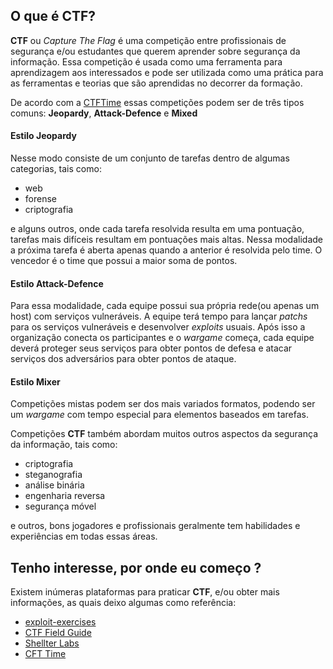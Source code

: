 ## O que é CTF? ##

**CTF** ou *Capture The Flag* é uma competição entre profissionais de segurança e/ou estudantes que querem aprender sobre segurança da informação.
Essa competição é usada como uma ferramenta para aprendizagem aos interessados e pode ser utilizada como uma prática para as ferramentas
e teorias que são aprendidas no decorrer da formação.

De acordo com a [CTFTime](https://ctftime.org/ctf-wtf/) essas competições podem ser de três tipos comuns: **Jeopardy**, **Attack-Defence** e **Mixed**

#### Estilo Jeopardy #### 
Nesse modo consiste de um conjunto de tarefas dentro de algumas categorias, tais como:
* web
* forense
* criptografia

e alguns outros, onde cada tarefa resolvida resulta em uma pontuação, tarefas mais difíceis resultam em pontuações mais altas.
Nessa modalidade a próxima tarefa é aberta apenas quando a anterior é resolvida pelo time. O vencedor é o time que possui a maior soma de pontos.

#### Estilo Attack-Defence ####
Para essa modalidade, cada equipe possui sua própria rede(ou apenas um host) com serviços vulneráveis. A equipe terá tempo para 
lançar *patchs* para os serviços vulneráveis e desenvolver *exploits* usuais. Após isso a organização conecta os participantes e 
o *wargame* começa, cada equipe deverá proteger seus serviços para obter pontos de defesa e atacar serviços dos adversários para 
obter pontos de ataque.
 
#### Estilo Mixer #### 
Competições mistas podem ser dos mais variados formatos, podendo ser um *wargame* com tempo especial para elementos baseados em tarefas.


Competições **CTF** também abordam muitos outros aspectos da segurança da informação, tais como:
* criptografia
* steganografia
* análise binária
* engenharia reversa
* segurança móvel

e outros, bons jogadores e profissionais geralmente tem habilidades e experiências em todas essas áreas.

## Tenho interesse, por onde eu começo ? ##
Existem inúmeras plataformas para praticar **CTF**, e/ou obter mais informações, as quais deixo algumas como referência:

* [exploit-exercises](https://exploit-exercises.com/)
* [CTF Field Guide](https://trailofbits.github.io/ctf/index.html)
* [Shellter Labs](https://shellterlabs.com/en/)
* [CFT Time](https://ctftime.org/)




